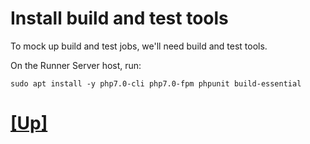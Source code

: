 # Install build and test tools

To mock up build and test jobs, we'll need build and test tools.

On the Runner Server host, run:

```
sudo apt install -y php7.0-cli php7.0-fpm phpunit build-essential
```

# [[Up]](README.md)
